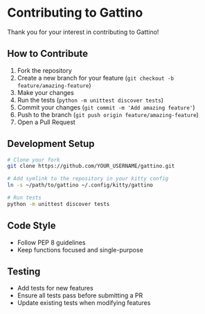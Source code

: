 # Contributing to Gattino

Thank you for your interest in contributing to Gattino!

## How to Contribute

1. Fork the repository
2. Create a new branch for your feature (`git checkout -b feature/amazing-feature`)
3. Make your changes
4. Run the tests (`python -m unittest discover tests`)
5. Commit your changes (`git commit -m 'Add amazing feature'`)
6. Push to the branch (`git push origin feature/amazing-feature`)
7. Open a Pull Request

## Development Setup

```bash
# Clone your fork
git clone https://github.com/YOUR_USERNAME/gattino.git

# Add symlink to the repository in your kitty config
ln -s ~/path/to/gattino ~/.config/kitty/gattino 

# Run tests
python -m unittest discover tests
```

## Code Style

- Follow PEP 8 guidelines
- Keep functions focused and single-purpose

## Testing

- Add tests for new features
- Ensure all tests pass before submitting a PR
- Update existing tests when modifying features
